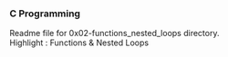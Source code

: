 ### C Programming
Readme file for  0x02-functions_nested_loops directory.  
Highlight : Functions & Nested Loops
